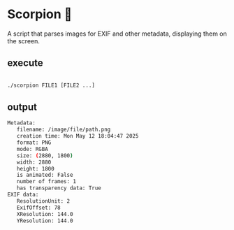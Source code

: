 # Scorpion 🦂
A script that parses images for EXIF and other metadata, displaying them on the screen.

## execute
```bash

./scorpion FILE1 [FILE2 ...]
```

## output
```bash
Metadata:
   filename: /image/file/path.png
   creation time: Mon May 12 18:04:47 2025
   format: PNG
   mode: RGBA
   size: (2880, 1800)
   width: 2880
   height: 1800
   is animated: False
   number of frames: 1
   has transparency data: True
EXIF data:
   ResolutionUnit: 2
   ExifOffset: 78
   XResolution: 144.0
   YResolution: 144.0
```
